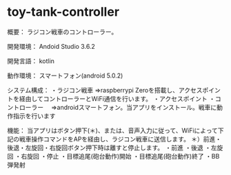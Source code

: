 # toy-tank-controller
概要：
ラジコン戦車のコントローラー。

開発環境：
Andoid Studio 3.6.2

開発言語：
kotlin

動作環境：
スマートフォン(android 5.0.2)

システム構成：
・ラジコン戦車
  ⇒raspberrypi Zeroを搭載し、アクセスポイントを経由してコントローラーとWiFi通信を行います。
・アクセスポイント
・コントローラー
　⇒androidスマートフォン。当アプリをインストール。戦車に動作指示を行います
 
 機能：
 当アプリはボタン押下(＊)、または、音声入力に従って、WiFiによって下記の戦車操作コマンドをAPを経由し、ラジコン戦車に送信します。
 ＊）前進・後退・左旋回・右旋回ボタン押下時は離すと停止します。
 ・前進
 ・後退
 ・左旋回
 ・右旋回
 ・停止
 ・目標追尾(砲台動作)開始
 ・目標追尾(砲台動作)終了
 ・BB弾発射
